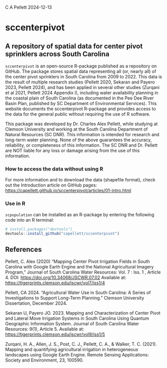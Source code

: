 C A Pellett
2024-12-13

<!-- README.md is generated from README.Rmd. Please edit that file -->

# sccenterpivot

<!-- badges: start -->

<!-- badges: end -->

## A repository of spatial data for center pivot sprinklers across South Carolina

`sccenterpivot` is an open-source R-package published as a repository on
GitHub. The package stores spatial data representing all (or, nearly
all) of the center pivot sprinklers in South Carolina from 2009 to 2022.
This data is the result of multiple research studies (Pellett 2020,
Sekaran and Payero 2023, Pellett 2024), and has been applied in several
other studies (Zurqani et al 2021, Pellett 2024 Appendix I), including
water availability planning in the coastal plain of South Carolina (as
documented in the Pee Dee River Basin Plan, published by SC Department
of Environmental Services). This website documents the sccenterpivot
R-package and provides access to the data for the general public without
requiring the use of R software.

This package was developed by Dr. Charles Alex Pellett, while studying
at Clemson University and working at the South Carolina Department of
Natural Resources (SC DNR). This information is intended for research
and long-term water planning. None of the above guarantees the accuracy,
reliability, or completeness of this information. The SC DNR and
Dr. Pellett are NOT liable for any loss or damage arising from the use
of this information.

### How to access the data without using R

For more information and to download the data (shapefile format), check
out the Introduction article on GitHub pages:
<https://capellett.github.io/sccenterpivot/articles/01-intro.html>

### Use in R

`scpopulation` can be installed as an R-package by entering the
following code into an R terminal:

``` r
# install.packages("devtools")
devtools::install_github("capellett/sccenterpivot")
```

## References

Pellett, C. Alex (2020) “Mapping Center Pivot Irrigation Fields in South
Carolina with Google Earth Engine and the National Agricultural Imagery
Program,” Journal of South Carolina Water Resources: Vol. 7 : Iss. 1 ,
Article 4. DOI: <https://doi.org/10.34068/JSCWR.07.02> Available at:
<https://tigerprints.clemson.edu/jscwr/vol7/iss1/4>

Pellett, CA 2024. “Agricultural Water Use in South Carolina: A Series of
Investigations to Support Long-Term Planning.” Clemson University
Dissertation, December 2024.

Sekaran U, Payero JO. 2023. Mapping and Characterization of Center Pivot
and Lateral Move Irrigation Systems in South Carolina Using Quantum
Geographic Information System. Journal of South Carolina Water
Resources: 9(1), Article 5. Available at:
<https://tigerprints.clemson.edu/jscwr/vol9/iss1/5>

Zurqani, H. A., Allen, J. S., Post, C. J., Pellett, C. A., & Walker, T.
C. (2021). Mapping and quantifying agricultural irrigation in
heterogeneous landscapes using Google Earth Engine. Remote Sensing
Applications: Society and Environment, 23, 100590.
